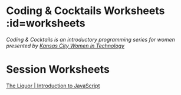 # Coding & Cocktails Worksheets :id=worksheets

_Coding & Cocktails is an introductory programming series for women presented by [Kansas City Women in Technology](https://kcwomenintech.org/)_

<!-- Install the tools, then navigate to tonight's session. -->

<!-- # Tools
[Installation guide](/tools/) for the tools we'll use during our sessions. -->

# Session Worksheets

<!--[The Glass: Front-End Architecture & HTML](/html/) -->

<!-- [HTML Side Quest](/html_side_quest/) -->

<!-- [The Garnish | Introduction to CSS](/css/) -->

[The Liquor | Introduction to JavaScript](/javascript/)

<!-- * [Angular Series SPA](/spa/) -->

<!-- [Top Shelf | Advanced Javascript - ES6](/javascript_ES6/)-->

